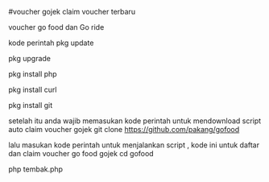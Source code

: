 #voucher gojek claim voucher terbaru

voucher go food dan Go ride

kode perintah pkg update

pkg upgrade

pkg install php

pkg install curl

pkg install git

setelah itu anda wajib memasukan kode perintah untuk mendownload script auto claim voucher gojek git clone https://github.com/pakang/gofood

lalu masukan kode perintah untuk menjalankan script , kode ini untuk daftar dan claim voucher go food gojek cd gofood

php tembak.php
